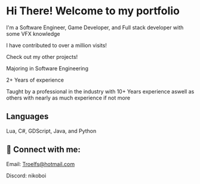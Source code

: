# Hi There! Welcome to my portfolio

I'm a Software Engineer, Game Developer, and Full stack developer with some VFX knowledge

I have contributed to over a million visits!

Check out my other projects!

Majoring in Software Engineering

2+ Years of experience

Taught by a professional in the industry with 10+ Years experience aswell as others with nearly as much experience if not more

## Languages
Lua, C#, GDScript, Java, and Python


## 🤳 Connect with me:

Email: Troelfs@hotmail.com

Discord: nikoboi
